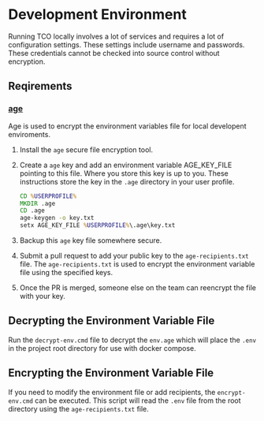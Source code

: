 # Development Environment

Running TCO locally involves a lot of services and requires a lot of configuration settings. These settings include 
username and passwords. These credentials cannot be checked into source control without encryption.

## Reqirements 

### [age](https://github.com/FiloSottile/age)  

Age is used to encrypt the environment variables file for local developent enviroments.

1. Install the `age` secure file encryption tool.
2. Create a `age` key and add an environment variable AGE_KEY_FILE pointing to this file. Where you store this key is up to you. These instructions store the key in the `.age` directory in your user profile.

    ```cmd
    CD %USERPROFILE%
    MKDIR .age
    CD .age
    age-keygen -o key.txt
    setx AGE_KEY_FILE %USERPROFILE%\.age\key.txt
    ```

3. Backup this `age` key file somewhere secure.
4. Submit a pull request to add your public key to the `age-recipients.txt` file. The `age-recipients.txt` is used to encrypt the environment variable file using the specified keys.
5. Once the PR is merged, someone else on the team can reencrypt the file with your key.

## Decrypting the Environment Variable File

Run the `decrypt-env.cmd` file to decrypt the `env.age` which will place the `.env` in the project root directory for use with docker compose.  

## Encrypting the Environment Variable File

If you need to modify the environment file or add recipients, the `encrypt-env.cmd` can be executed. This script will read the `.env` file from the root directory using the `age-recipients.txt` file.
